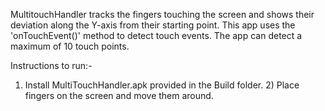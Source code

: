 MultitouchHandler tracks the fingers touching the screen and shows their deviation along the Y-axis from their starting point.
This app uses the 'onTouchEvent()' method to detect touch events. The app can detect a maximum of 10 touch points.

Instructions to run:- 

1) Install MultiTouchHandler.apk provided in the Build folder.                                                                          2) Place fingers on the screen and move them around.

